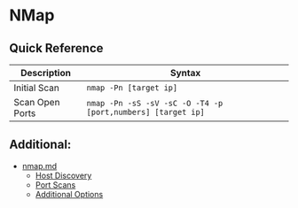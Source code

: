 # NMap

## Quick Reference

| Description | Syntax |
| ----------- | ------ |
| Initial Scan | `nmap -Pn [target ip]` |
| Scan Open Ports | `nmap -Pn -sS -sV -sC -O -T4 -p [port,numbers] [target ip]` |

## Additional:
- [nmap.md](/nmap.md)
  - [Host Discovery](/nmap.md#host-discovery)
  - [Port Scans](/nmap.md#port-scans)
  - [Additional Options](/nmap.md#additional-options)
